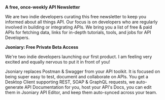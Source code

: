 **A free, once-weekly API Newsletter**

We are two indie developers curating this free newsletter to keep you informed about all things API. Our focus is on developers who are regularly involved in building or integrating APIs. We bring you a list of free & paid APIs for fetching data, links for in-depth tutorials, tools, and jobs for API Developers.


**Jsoniary: Free Private Beta Access**

We're two indie developers launching our first product. I am feeling very excited and equally nervous to put it in front of you!

Jsoniary replaces Postman & Swagger from your API toolkit. It is focused on being super easy to test, document and collaborate on APIs. You get a Desktop Client supporting REST, SOAP & GraphQL requests, we auto-generate API Documentation for you, host your API's Docs, you can edit them in Jsoniary API Editor, and keep them auto-synced across your team.
